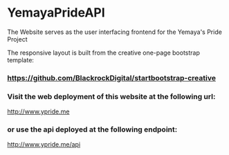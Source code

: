 # YemayaPrideAPI

The Website serves as the user interfacing frontend for the Yemaya's Pride Project

The responsive layout is built from the creative one-page bootstrap template:

### https://github.com/BlackrockDigital/startbootstrap-creative

### Visit the web deployment of this website at the following url:
http://www.ypride.me


### or use the api deployed at the following endpoint:

http://www.ypride.me/api
